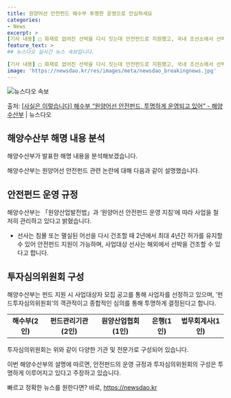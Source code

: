 ```yaml
---
title: 원양어선 안전펀드 해수부 투명한 운영으로 안심하세요
categories:
- News
excerpt: >
[기사 내용] □ 화재로 없어진 선박을 다시 짓는데 안전펀드로 지원했고, 국내 조선소에서 선박을 건조해야 한…
feature_text: >
## 뉴스다오 실시간 뉴스 속보입니다.

[기사 내용] □ 화재로 없어진 선박을 다시 짓는데 안전펀드로 지원했고, 국내 조선소에서 선박을 건조해야 한…
image: 'https://newsdao.kr/res/images/meta/newsdao_breakingnews.jpg'
---
```


![뉴스다오 속보](https://newsdao.kr/res/images/meta/newsdao_breakingnews.jpg)

<p>출처: <a href="https://newsdao.kr/2750" rel="dofollow">[사실은 이렇습니다] 해수부 “원양어선 안전펀드, 투명하게 운영되고 있어” - 해양수산부</a> | 뉴스다오</p>

<h2 data-ke-size="size26">해양수산부 해명 내용 분석</h2>
해양수산부가 발표한 해명 내용을 분석해보겠습니다.

<p data-ke-size="size16">해양수산부는 원양어선 안전펀드 관련 논란에 대해 다음과 같이 설명했습니다.</p>

<h2 data-ke-size="size24">안전펀드 운영 규정</h2>
<p data-ke-size="size16">해양수산부는 「원양산업발전법」과 ‘원양어선 안전펀드 운영 지침’에 따라 사업을 철저히 관리하고 있다고 밝혔습니다.</p>
<ul>
    <li>선사는 침몰 또는 멸실된 어선을 다시 건조할 때 2년에서 최대 4년간 허가를 유지할 수 있어 안전펀드 지원이 가능하며, 사업대상 선사는 해외에서 선박을 건조할 수 있다고 합니다.</li>
</ul>

<h2 data-ke-size="size24">투자심의위원회 구성</h2>
<p data-ke-size="size16">해양수산부는 펀드 지원 시 사업대상자 모집 공고를 통해 사업자를 선정하고 있으며, ’펀드투자심의위원회‘의 객관적이고 종합적인 심의를 통해 투명하게 결정된다고 합니다.</p>
<table>
    <tr>
        <td style="text-align: center; height: 17px;"><b>해수부(2인)</b></td>
        <td style="text-align: center; height: 17px;"><b>펀드관리기관(2인)</b></td>
        <td style="text-align: center; height: 17px;"><b>원양산업협회(1인)</b></td>
        <td style="text-align: center; height: 17px;"><b>은행(1인)</b></td>
        <td style="text-align: center; height: 17px;"><b>법무회계사(1인)</b></td>
    </tr>
</table>

<p data-ke-size="size16">투자심의위원회는 위와 같이 다양한 기관 및 전문가로 구성되어 있습니다.</p>

이번 해양수산부의 설명에 따르면, 안전펀드의 운영 규정과 투자심의위원회의 구성은 투명하게 이루어지고 있다고 주장하고 있습니다. 

빠르고 정확한 뉴스를 원한다면? 바로, <a href="https://newsdao.kr" rel="dofollow">https://newsdao.kr</a>


    
